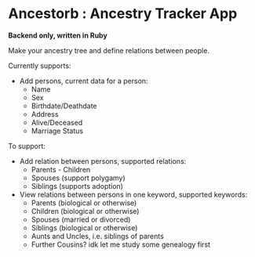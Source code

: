 # Ancestorb : Ancestry Tracker App 
**Backend only, written in Ruby**

Make your ancestry tree and define relations between people.

Currently supports:
- Add persons, current data for a person:
  - Name
  - Sex
  - Birthdate/Deathdate
  - Address
  - Alive/Deceased
  - Marriage Status

To support:
- Add relation between persons, supported relations:
  - Parents - Children
  - Spouses (support polygamy)
  - Siblings (supports adoption)
- View relations between persons in one keyword, supported keywords:
  - Parents (biological or otherwise)
  - Children (biological or otherwise)
  - Spouses (married or divorced)
  - Siblings (biological or otherwise)
  - Aunts and Uncles, i.e. siblings of parents
  - Further Cousins? idk let me study some genealogy first
